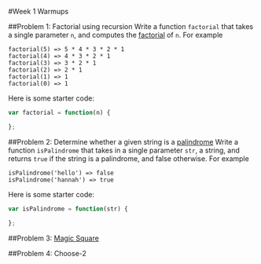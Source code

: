 #Week 1 Warmups

##Problem 1: Factorial using recursion
Write a function `factorial` that takes a single parameter `n`, and computes the [factorial](http://en.wikipedia.org/wiki/Factorial) of `n`. For example

```
factorial(5) => 5 * 4 * 3 * 2 * 1
factorial(4) => 4 * 3 * 2 * 1
factorial(3) => 3 * 2 * 1
factorial(2) => 2 * 1
factorial(1) => 1
factorial(0) => 1
```

Here is some starter code:

```js
var factorial = function(n) {

};
```

##Problem 2: Determine whether a given string is a [palindrome](http://en.wikipedia.org/wiki/Palindrome)
Write a function `isPalindrome` that takes in a single parameter `str`, a string, and returns `true` if the string is a palindrome, and false otherwise. For example

```
isPalindrome('hello') => false
isPalindrome('hannah') => true
```

Here is some starter code:

```js
var isPalindrome = function(str) {

};
```


##Problem 3: [Magic Square](http://en.wikipedia.org/wiki/Magic_square)

##Problem 4: Choose-2

